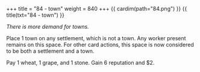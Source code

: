 +++
title = "84 - town"
weight = 840
+++
{{ cardim(path="84.png") }}
{{ title(txt="84 - town") }}

*There is more demand for towns.*

Place 1 town on any settlement, which is not a town. Any worker
present remains on this space. For other card actions, this space
is now considered to be both a settlement and a town.

Pay 1 wheat, 1 grape, and 1 stone. Gain 6 reputation and $2.
